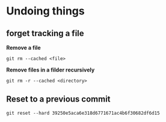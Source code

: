 # Undoing things

## forget tracking a file

**Remove a file**

```
git rm --cached <file>
```

**Remove files in a filder recursively**

```
git rm -r --cached <directory>
```

## Reset to a previous commit 

```
git reset --hard 39250e5aca6e318d6771671ac4b6f30682df6d15
```
